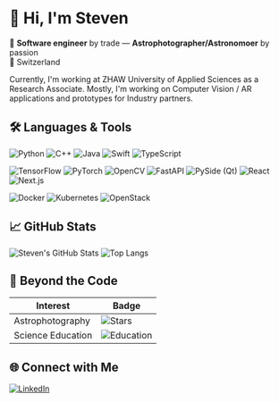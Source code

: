 # 👋 Hi, I'm **Steven**

🌌 **Software engineer** by trade — **Astrophotographer/Astronomoer** by passion  
📍 Switzerland

Currently, I'm working at ZHAW University of Applied Sciences as a Research Associate. 
Mostly, I'm working on Computer Vision / AR applications and prototypes for Industry partners. 


<!-- ──────────────────────────── -->
## 🛠 Languages & Tools

<!-- Primary languages -->
![Python](https://img.shields.io/badge/Python-3670A0?style=for-the-badge&logo=python&logoColor=ffdd54)
![C++](https://img.shields.io/badge/C%2B%2B-00599C?style=for-the-badge&logo=cplusplus&logoColor=white)
![Java](https://img.shields.io/badge/Java-ED8B00?style=for-the-badge&logo=openjdk&logoColor=white)
![Swift](https://img.shields.io/badge/Swift-F05138?style=for-the-badge&logo=swift&logoColor=white)
![TypeScript](https://img.shields.io/badge/TypeScript-3178C6?style=for-the-badge&logo=typescript&logoColor=white)


<!-- Frameworks & libraries -->
![TensorFlow](https://img.shields.io/badge/TensorFlow-FF6F00?style=for-the-badge&logo=tensorflow&logoColor=white)
![PyTorch](https://img.shields.io/badge/PyTorch-EE4C2C?style=for-the-badge&logo=pytorch&logoColor=white)
![OpenCV](https://img.shields.io/badge/OpenCV-5C3EE8?style=for-the-badge&logo=opencv&logoColor=white)
![FastAPI](https://img.shields.io/badge/FastAPI-009688?style=for-the-badge&logo=fastapi&logoColor=white)
![PySide (Qt)](https://img.shields.io/badge/PySide6-41CD52?style=for-the-badge&logo=qt&logoColor=white)
![React](https://img.shields.io/badge/React-61DAFB?style=for-the-badge&logo=react&logoColor=000000)
![Next.js](https://img.shields.io/badge/Next.js-000000?style=for-the-badge&logo=nextdotjs&logoColor=ffffff)

<!-- DevOps & cloud -->
![Docker](https://img.shields.io/badge/Docker-2496ED?style=for-the-badge&logo=docker&logoColor=white)
![Kubernetes](https://img.shields.io/badge/Kubernetes-326CE5?style=for-the-badge&logo=kubernetes&logoColor=white)
![OpenStack](https://img.shields.io/badge/OpenStack-BD00FF?style=for-the-badge&logo=openstack&logoColor=white)

<!-- ──────────────────────────── -->
## 📈 GitHub Stats

![Steven's GitHub Stats](https://github-readme-stats.vercel.app/api?username=haeslste&show_icons=true&theme=transparent)
![Top Langs](https://github-readme-stats.vercel.app/api/top-langs/?username=haeslste&layout=compact&theme=transparent)

## 🌌 Beyond the Code

| Interest | Badge |
| -------- | ----- |
| Astrophotography | ![Stars](https://img.shields.io/badge/🌠-Chasing%20dark%20skies-0B3D91?style=for-the-badge) |
| Science Education | ![Education](https://img.shields.io/badge/📚-Sharing%20knowledge-4C1?style=for-the-badge) |


## 🌐 Connect with Me

[![LinkedIn](https://img.shields.io/badge/LinkedIn-0A66C2?style=for-the-badge&logo=linkedin&logoColor=white)](
https://www.linkedin.com/in/steven-häsler-11709a11a/)

<!--
[![Website](https://img.shields.io/badge/Portfolio-000000?style=for-the-badge&logo=github&logoColor=white)](https://stevenhaesler.dev)
[![Twitter Follow](https://img.shields.io/twitter/follow/stevenhaesler?style=for-the-badge&logo=twitter&logoColor=white)](https://twitter.com/stevenhaesler)
[![GitHub Followers](https://img.shields.io/github/followers/stevenhaesler?label=Follow&style=for-the-badge&logo=github)](https://github.com/stevenhaesler)

-->

<!-- Optional visitor counter (requires enabling the service first)
![Visitor Badge](https://shields-io-visitor-counter.herokuapp.com/badge?page=haeslste.haeslste&style=for-the-badge)
-->
